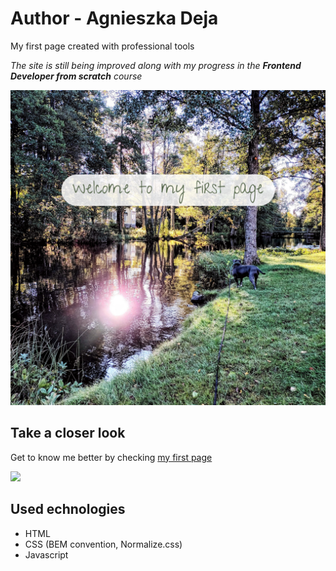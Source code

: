 # Author - Agnieszka Deja
My first page created with professional tools

*The site is still being improved along with my progress in the ***Frontend Developer from scratch*** course*

![welcome](https://github.com/AgnieszkaDeja/homepage/blob/main/images/share.png?raw=true)

## Take a closer look
Get to know me better by checking [my first page](https://agnieszkadeja.github.io/homepage/)

![](https://media.giphy.com/media/v1.Y2lkPTc5MGI3NjExOGdpYWgyaXN2dGxiMGtkengxdXNqNTQwOTRlZ2VtY2g4Yng5aWNyNyZlcD12MV9pbnRlcm5hbF9naWZfYnlfaWQmY3Q9Zw/OeiXwiUkIGd7MXBkR4/giphy.gif)
## Used echnologies
- HTML
- CSS (BEM convention, Normalize.css)
- Javascript

